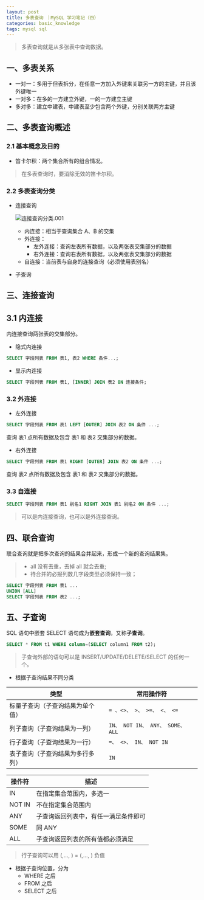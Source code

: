 ```yaml
---
layout: post
title: 多表查询 ｜MySQL 学习笔记（四）
categories: basic_knowledge
tags: mysql sql
---
```


> 多表查询就是从多张表中查询数据。

## 一、多表关系

- 一对一：多用于但表拆分，在任意一方加入外键来关联另一方的主键，并且该外键唯一
- 一对多：在多的一方建立外键，一的一方建立主键
- 多对多：建立中建表，中建表至少包含两个外键，分别关联两方主键

## 二、多表查询概述

### 2.1 基本概念及目的

- 笛卡尔积：两个集合所有的组合情况。

> 在多表查询时，要消除无效的笛卡尔积。

### 2.2 多表查询分类

- 连接查询

  ![连接查询分类.001](https://picgo.dtpark.top//2022/11/01/20221101-004830.png)

  - 内连接：相当于查询集合 A、B 的交集
  - 外连接：
    - 左外连接：查询左表所有数据，以及两张表交集部分的数据
    - 右外连接：查询右表所有数据，以及两张表交集部分的数据
  - 自连接：当前表与自身的连接查询（必须使用表别名）

- 子查询

## 三、连接查询

## 3.1 内连接

内连接查询两张表的交集部分。

- 隐式内连接

```sql
SELECT 字段列表 FROM 表1, 表2 WHERE 条件...;
```

- 显示内连接

```sql
SELECT 字段列表 FROM 表1, [INNER] JOIN 表2 ON 连接条件;
```

### 3.2 外连接

- 左外连接

```sql
SELECT 字段列表 FROM 表1 LEFT [OUTER] JOIN 表2 ON 条件 ...;
```

查询 表1 点所有数据及包含 表1 和 表2 交集部分的数据。

- 右外连接

```sql
SELECT 字段列表 FROM 表1 RIGHT [OUTER] JOIN 表2 ON 条件 ...;
```

查询 表2 点所有数据及包含 表1 和 表2 交集部分的数据。

### 3.3   自连接

```sql
SELECT 字段列表 FROM 表1 别名1 RIGHT JOIN 表1 别名2 ON 条件 ...;
```

> 可以是内连接查询，也可以是外连接查询。

## 四、联合查询

联合查询就是把多次查询的结果合并起来，形成一个新的查询结果集。

> - all 没有去重，去掉 all 就会去重;
> - 待合并的必报列数几字段类型必须保持一致；

```sql
SELECT 字段列表 FROM 表1 ...
UNION [ALL]
SELECT 字段列表 FROM 表2 ...;
```

## 五、子查询

SQL 语句中嵌套 SELECT 语句成为**嵌套查询**，又称**子查询**。

```sql
SELECT * FROM t1 WHERE column=(SELECT column1 FROM t2);
```

> 子查询外部的语句可以是 INSERT/UPDATE/DELETE/SELECT 的任何一个。

- 根据子查询结果不同分类

| 类型                             | 常用操作符                       |
| -------------------------------- | -------------------------------- |
| 标量子查询（子查询结果为单个值） | `= 、<>、 >、 >=、 <、 <=`       |
| 列子查询（子查询结果为一列）     | `IN、 NOT IN、 ANY、 SOME、 ALL` |
| 行子查询（子查询结果为一行）     | `=、 <>、 IN、 NOT IN`           |
| 表子查询（子查询结果为多行多列） | `IN`                             |

| 操作符 | 描述                                 |
| ------ | ------------------------------------ |
| IN     | 在指定集合范围内，多选一             |
| NOT IN | 不在指定集合范围内                   |
| ANY    | 子查询返回列表中，有任一满足条件即可 |
| SOME   | 同 ANY                               |
| ALL    | 子查询返回列表的所有值都必须满足     |

> 行子查询可以用 (,..., ) = (,..., ) 负值

- 根据子查询位置，分为
  - WHERE 之后
  - FROM 之后
  - SELECT 之后
